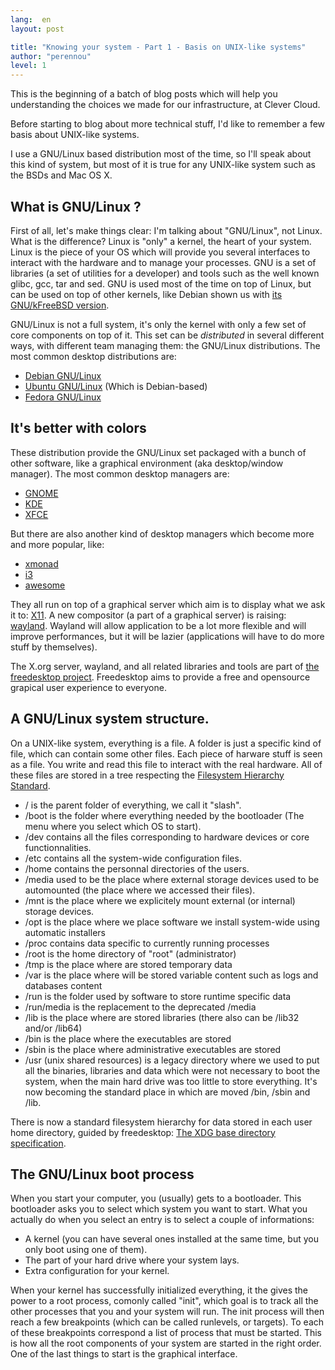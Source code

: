 ```yaml
---
lang:  en
layout: post

title: "Knowing your system - Part 1 - Basis on UNIX-like systems"
author: "perennou"
level: 1
---
```


This is the beginning of a batch of blog posts which will help you understanding the choices
we made for our infrastructure, at Clever Cloud.

Before starting to blog about more technical stuff, I'd like to remember a few basis
about UNIX-like systems.

I use a GNU/Linux based distribution most of the time, so I'll speak about this kind of system,
but most of it is true for any UNIX-like system such as the BSDs and Mac OS X.

## What is GNU/Linux ?

First of all, let's make things clear: I'm talking about "GNU/Linux", not Linux.
What is the difference?
Linux is "only" a kernel, the heart of your system. Linux is the piece of your OS which
will provide you several interfaces to interact with the hardware and to manage your processes.
GNU is a set of libraries (a set of utilities for a developer) and tools such as the well known
glibc, gcc, tar and sed.
GNU is used most of the time on top of Linux, but can be used on top of other kernels, like
Debian shown us with [its GNU/kFreeBSD version](http://www.debian.org/ports/kfreebsd-gnu/).

GNU/Linux is not a full system, it's only the kernel with only a few set of core components on
top of it. This set can be _distributed_ in several different ways, with different team managing
them: the GNU/Linux distributions. The most common desktop distributions are:

* [Debian GNU/Linux](http://www.debian.org/)
* [Ubuntu GNU/Linux](http://www.ubuntu.com/) (Which is Debian-based)
* [Fedora GNU/Linux](http://fedoraproject.org/)

## It's better with colors

These distribution provide the GNU/Linux set packaged with a bunch of other software, like a
graphical environment (aka desktop/window manager). The most common desktop managers are:

* [GNOME](http://www.gnome.org/)
* [KDE](http://www.kde.org/)
* [XFCE](http://xfce.org/)

But there are also another kind of desktop managers which become more and more popular, like:

* [xmonad](http://xmonad.org/)
* [i3](http://i3wm.org/)
* [awesome](http://awesome.naquadah.org/)

They all run on top of a graphical server which aim is to display what we ask it to: [X11](http://www.x.org/).
A new compositor (a part of a graphical server) is raising: [wayland](http://wayland.freedesktop.org/).
Wayland will allow application to be a lot more flexible and will improve performances, but it will be
lazier (applications will have to do more stuff by themselves).

The X.org server, wayland, and all related libraries and tools are part of [the freedesktop project](http://www.freedesktop.org/).
Freedesktop aims to provide a free and opensource grapical user experience to everyone.

## A GNU/Linux system structure.

On a UNIX-like system, everything is a file.
A folder is just a specific kind of file, which can contain some other files.
Each piece of harware stuff is seen as a file. You write and read this file to
interact with the real hardware.
All of these files are stored in a tree respecting the [Filesystem Hierarchy Standard](http://en.wikipedia.org/wiki/Filesystem_Hierarchy_Standard).

* / is the parent folder of everything, we call it "slash".
* /boot is the folder where everything needed by the bootloader (The menu where you select which OS to start).
* /dev contains all the files corresponding to hardware devices or core functionnalities.
* /etc contains all the system-wide configuration files.
* /home contains the personnal directories of the users.
* /media used to be the place where external storage devices used to be automounted (the place where we accessed their files).
* /mnt is the place where we explicitely mount external (or internal) storage devices.
* /opt is the place where we place software we install system-wide using automatic installers
* /proc contains data specific to currently running processes
* /root is the home directory of "root" (administrator)
* /tmp is the place where are stored temporary data
* /var is the place where will be stored variable content such as logs and databases content
* /run is the folder used by software to store runtime specific data
* /run/media is the replacement to the deprecated /media
* /lib is the place where are stored libraries (there also can be /lib32 and/or /lib64)
* /bin is the place where the executables are stored
* /sbin is the place where administrative executables are stored
* /usr (unix shared resources) is a legacy directory where we used to put all the binaries, libraries and data which
were not necessary to boot the system, when the main hard drive was too little to store everything. It's now becoming
the standard place in which are moved /bin, /sbin and /lib.

There is now a standard filesystem hierarchy for data stored in each user home directory, guided by freedesktop:
[The XDG base directory specification](http://standards.freedesktop.org/basedir-spec/basedir-spec-latest.html).

## The GNU/Linux boot process

When you start your computer, you (usually) gets to a bootloader. This bootloader asks you to select which
system you want to start. What you actually do when you select an entry is to select a couple of informations:

* A kernel (you can have several ones installed at the same time, but you only boot using one of them).
* The part of your hard drive where your system lays.
* Extra configuration for your kernel.

When your kernel has successfully initialized everything, it the gives the power to a root process, comonly
called "init", which goal is to track all the other processes that you and your system will run.
The init process will then reach a few breakpoints (which can be called runlevels, or targets). To each of these
breakpoints correspond a list of process that must be started. This is how all the root components of your system are
started in the right order. One of the last things to start is the graphical interface.
